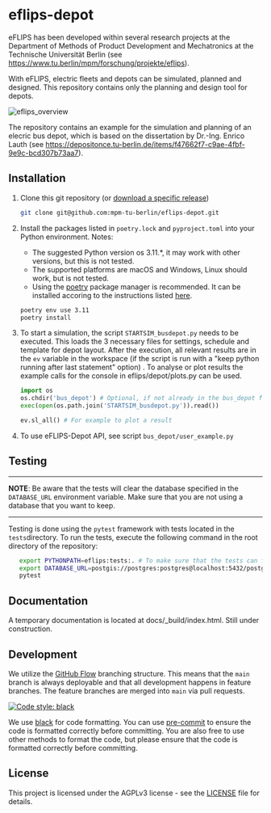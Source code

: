 # eflips-depot

eFLIPS has been developed within several research projects at the Department of Methods of Product Development and
Mechatronics at the Technische Universität Berlin (see https://www.tu.berlin/mpm/forschung/projekte/eflips).

With eFLIPS, electric fleets and depots can be simulated, planned and designed.
This repository contains only the planning and design tool for depots.

![eflips_overview](https://user-images.githubusercontent.com/74250473/236144949-4192e840-0e3d-4b65-9f78-af8e01ad9ef3.png)

The repository contains an example for the simulation and planning of an elecric bus depot, which is based on the
dissertation by Dr.-Ing. Enrico Lauth (see https://depositonce.tu-berlin.de/items/f47662f7-c9ae-4fbf-9e9c-bcd307b73aa7).

## Installation

1. Clone this git repository (or [download a specific release](https://github.com/mpm-tu-berlin/eflips-depot/releases))

    ```bash
    git clone git@github.com:mpm-tu-berlin/eflips-depot.git
    ```
2. Install the packages listed in `poetry.lock` and `pyproject.toml` into your Python environment. Notes:
    - The suggested Python version os 3.11.*, it may work with other versions, but this is not tested.
    - The supported platforms are macOS and Windows, Linux should work, but is not tested.
    - Using the [poetry](https://python-poetry.org/) package manager is recommended. It can be installed accoring to the
      instructions listed [here](https://python-poetry.org/docs/#installing-with-the-official-installer).
    ```bash
    poetry env use 3.11
    poetry install
    ```

3. To start a simulation, the script `STARTSIM_busdepot.py` needs to be executed. This loads the 3 necessary files for
   settings, schedule and template for depot layout. After the execution, all relevant results are in the `ev` variable
   in the workspace (if the script is run with a "keep python running after last statement" option) . To analyse or plot
   results the example calls for the console in eflips/depot/plots.py can be used.
    ```python
    import os
    os.chdir('bus_depot') # Optional, if not already in the bus_depot folder
    exec(open(os.path.join('STARTSIM_busdepot.py')).read())
    
    ev.sl_all() # For example to plot a result
    ```
4. To use eFLIPS-Depot API, see script `bus_depot/user_example.py`
## Testing

---

**NOTE**: Be aware that the tests will clear the database specified in the `DATABASE_URL` environment variable. Make sure that you are not using a database that you want to keep.

---

Testing is done using the `pytest` framework with tests located in the `tests`directory. To run the tests, execute the following command in the root directory of the repository:

```bash
   export PYTHONPATH=eflips:tests:. # To make sure that the tests can find the eflips package
   export DATABASE_URL=postgis://postgres:postgres@localhost:5432/postgres # Or whatever your database URL is
   pytest
```
## Documentation

A temporary documentation is located at docs/_build/index.html. Still under construction.


## Development

We utilize the [GitHub Flow](https://docs.github.com/get-started/quickstart/github-flow) branching structure. This means
that the `main` branch is always deployable and that all development happens in feature branches. The feature branches
are merged into `main` via pull requests.

[![Code style: black](https://img.shields.io/badge/code%20style-black-000000.svg)](https://github.com/psf/black)

We use [black](https://black.readthedocs.io/en/stable/) for code formatting. You can use 
[pre-commit](https://pre-commit.com/) to ensure the code is formatted correctly before committing. You are also free to
use other methods to format the code, but please ensure that the code is formatted correctly before committing.

## License

This project is licensed under the AGPLv3 license - see the [LICENSE](LICENSE.md) file for details.
